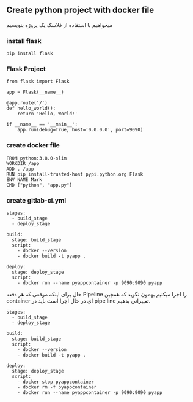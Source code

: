 ## Create python project with docker file

میخواهیم با استفاده از فلاسک یک پروژه بنویسیم
### install flask

```
pip install flask
```

### Flask Project
```
from flask import Flask

app = Flask(__name__)

@app.route('/')
def hello_world():
    return 'Hello, World!'

if __name__ == '__main__':
    app.run(debug=True, host='0.0.0.0', port=9090)
```


### create docker file
```
FROM python:3.8.0-slim
WORKDIR /app
ADD . /app
RUN pip install-trusted-host pypi.python.org Flask
ENV NAME Mark
CMD ["python", "app.py"]
```

### create gitlab-ci.yml
```
stages:
  - build_stage
  - deploy_stage

build:
  stage: build_stage
  script:
    - docker --version
    - docker build -t pyapp .

deploy:
  stage: deploy_stage
  script:
    - docker run --name pyappcontainer -p 9090:9090 pyapp
```

حال برای اینکه موقعی که هر دفعه Pipeline را اجرا میکنیم بهمون نگوید که همچین container ای در حال اجرا است باید در pipe line تغییراتی بدهیم.

```
stages:
  - build_stage
  - deploy_stage

build:
  stage: build_stage
  script:
    - docker --version
    - docker build -t pyapp .

deploy:
  stage: deploy_stage
  script:
    - docker stop pyappcontainer
    - docker rm -f pyappcontainer
    - docker run --name pyappcontainer -p 9090:9090 pyapp
```


